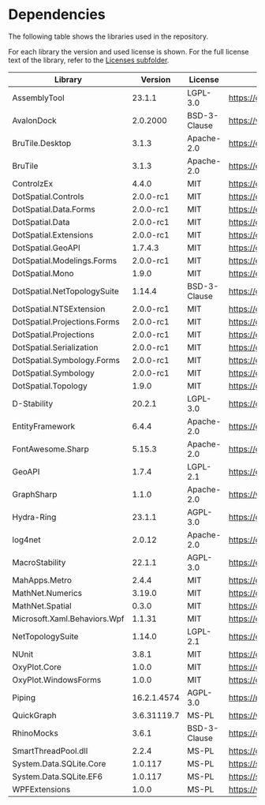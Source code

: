 # Dependencies
The following table shows the libraries used in the repository.

For each library the version and used license is shown. For the full license text of the library, refer to the [Licenses subfolder](licenses).

| Library                           | Version     | License      | Source                                                                          |
|-----------------------------------|-------------|--------------|---------------------------------------------------------------------------------|
| AssemblyTool                      | 23.1.1      | LGPL-3.0     | https://github.com/Deltares/wbi-assemblage-rekenkern                            |
| AvalonDock                        | 2.0.2000    | BSD-3-Clause | https://www.google.com/search?q=AvalonDock                                      |
| BruTile.Desktop                   | 3.1.3       | Apache-2.0   | https://github.com/BruTile/BruTile                                              |
| BruTile                           | 3.1.3       | Apache-2.0   | https://github.com/BruTile/BruTile                                              |
| ControlzEx                        | 4.4.0       | MIT          | https://github.com/ControlzEx/ControlzEx                                        |
| DotSpatial.Controls               | 2.0.0-rc1   | MIT          | https://github.com/DotSpatial/DotSpatial                                        |
| DotSpatial.Data.Forms             | 2.0.0-rc1   | MIT          | https://github.com/DotSpatial/DotSpatial                                        |
| DotSpatial.Data                   | 2.0.0-rc1   | MIT          | https://github.com/DotSpatial/DotSpatial                                        |
| DotSpatial.Extensions             | 2.0.0-rc1   | MIT          | https://github.com/DotSpatial/DotSpatial                                        |
| DotSpatial.GeoAPI                 | 1.7.4.3     | MIT          | https://github.com/DotSpatial/GeoAPI                                            |
| DotSpatial.Modelings.Forms        | 2.0.0-rc1   | MIT          | https://github.com/DotSpatial/DotSpatial                                        |
| DotSpatial.Mono                   | 1.9.0       | MIT          | https://github.com/DotSpatial/DotSpatial                                        |
| DotSpatial.NetTopologySuite       | 1.14.4      | BSD-3-Clause | https://github.com/DotSpatial/NetTopologySuiteV1                                |
| DotSpatial.NTSExtension           | 2.0.0-rc1   | MIT          | https://github.com/DotSpatial/DotSpatial                                        |
| DotSpatial.Projections.Forms      | 2.0.0-rc1   | MIT          | https://github.com/DotSpatial/DotSpatial                                        |
| DotSpatial.Projections            | 2.0.0-rc1   | MIT          | https://github.com/DotSpatial/DotSpatial                                        |
| DotSpatial.Serialization          | 2.0.0-rc1   | MIT          | https://github.com/DotSpatial/DotSpatial                                        |
| DotSpatial.Symbology.Forms        | 2.0.0-rc1   | MIT          | https://github.com/DotSpatial/DotSpatial                                        |
| DotSpatial.Symbology              | 2.0.0-rc1   | MIT          | https://github.com/DotSpatial/DotSpatial                                        |
| DotSpatial.Topology               | 1.9.0       | MIT          | https://github.com/DotSpatial/DotSpatial                                        |
| D-Stability                       | 20.2.1      | LGPL-3.0     | https://github.com/Deltares/D-GEO-Suite-Stability                               |
| EntityFramework                   | 6.4.4       | Apache-2.0   | https://github.com/dotnet/ef6                                                   |
| FontAwesome.Sharp                 | 5.15.3      | Apache-2.0   | https://github.com/awesome-inc/FontAwesome.Sharp                                |
| GeoAPI                            | 1.7.4       | LGPL-2.1     | https://github.com/NetTopologySuite/GeoAPI                                      |
| GraphSharp                        | 1.1.0       | Apache-2.0   | https://www.nuget.org/packages/GraphSharp/                                      |
| Hydra-Ring                        | 23.1.1      | AGPL-3.0     | https://github.com/Deltares/Hydra-Ring                                          |
| log4net                           | 2.0.12      | Apache-2.0   | https://github.com/apache/logging-log4net                                       |
| MacroStability                    | 22.1.1      | AGPL-3.0     | https://github.com/Deltares/D-GEO-Suite-Stability-Kernel-Wrapper                |
| MahApps.Metro                     | 2.4.4       | MIT          | https://github.com/MahApps/MahApps.Metro                                        |
| MathNet.Numerics                  | 3.19.0      | MIT          | https://github.com/mathnet/mathnet-numerics                                     |
| MathNet.Spatial                   | 0.3.0       | MIT          | https://github.com/mathnet/mathnet-spatial                                      |
| Microsoft.Xaml.Behaviors.Wpf      | 1.1.31      | MIT          | https://github.com/Microsoft/XamlBehaviorsWpf                                   |
| NetTopologySuite                  | 1.14.0      | LGPL-2.1     | https://github.com/NetTopologySuite/NetTopologySuite                            |
| NUnit                             | 3.8.1       | MIT          | https://github.com/nunit/nunit                                                  |
| OxyPlot.Core                      | 1.0.0       | MIT          | https://github.com/oxyplot/oxyplot                                              |
| OxyPlot.WindowsForms              | 1.0.0       | MIT          | https://github.com/oxyplot/oxyplot                                              |
| Piping                            | 16.2.1.4574 | AGPL-3.0     | https://repos.deltares.nl/repos/FailureMechanisms/FailureMechanisms/DikesPiping |
| QuickGraph                        | 3.6.31119.7 | MS-PL        | https://www.nuget.org/packages/QuickGraph                                       |
| RhinoMocks                        | 3.6.1       | BSD-3-Clause | https://github.com/hibernating-rhinos/rhino-mocks                               |
| SmartThreadPool.dll               | 2.2.4       | MS-PL        | https://github.com/amibar/SmartThreadPool                                       |
| System.Data.SQLite.Core           | 1.0.117     | MS-PL        | https://system.data.sqlite.org/index.html/doc/trunk/www/downloads.wiki          |
| System.Data.SQLite.EF6            | 1.0.117     | MS-PL        | https://system.data.sqlite.org/index.html/doc/trunk/www/downloads.wiki          |
| WPFExtensions                     | 1.0.0       | MS-PL        | https://www.nuget.org/packages/WPFExtensions                                    |